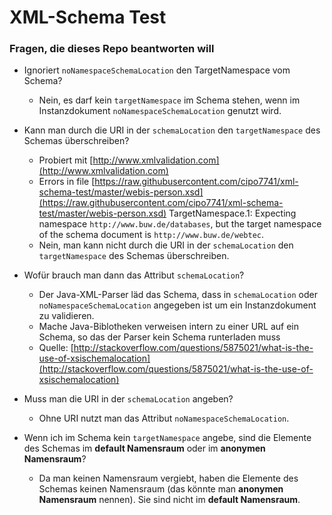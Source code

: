 # XML-Schema Test

### Fragen, die dieses Repo beantworten will

- Ignoriert `noNamespaceSchemaLocation` den TargetNamespace vom Schema?
  - Nein, es darf kein `targetNamespace` im Schema stehen, wenn im Instanzdokument `noNamespaceSchemaLocation` genutzt wird. 
- Kann man durch die URI in der `schemaLocation` den `targetNamespace` des Schemas überschreiben?
  - Probiert mit [http://www.xmlvalidation.com](http://www.xmlvalidation.com)
  - Errors in file [https://raw.githubusercontent.com/cipo7741/xml-schema-test/master/webis-person.xsd](https://raw.githubusercontent.com/cipo7741/xml-schema-test/master/webis-person.xsd)
TargetNamespace.1: Expecting namespace `http://www.buw.de/databases`, but the target namespace of the schema document is `http://www.buw.de/webtec`.
  - Nein, man kann nicht durch die URI in der `schemaLocation` den `targetNamespace` des Schemas überschreiben.

- Wofür brauch man dann das Attribut `schemaLocation`?
  - Der Java-XML-Parser läd das Schema, dass in `schemaLocation` oder `noNamespaceSchemaLocation` angegeben ist um ein Instanzdokument zu validieren.
  - Mache Java-Biblotheken verweisen intern zu einer URL auf ein Schema, so das der Parser kein Schema runterladen muss
  - Quelle: [http://stackoverflow.com/questions/5875021/what-is-the-use-of-xsischemalocation](http://stackoverflow.com/questions/5875021/what-is-the-use-of-xsischemalocation)
  
- Muss man die URI in der `schemaLocation` angeben?
  - Ohne URI nutzt man das Attribut `noNamespaceSchemaLocation`.
- Wenn ich im Schema kein `targetNamespace` angebe, sind die Elemente des Schemas im **default Namensraum** oder im **anonymen Namensraum**?

  - Da man keinen Namensraum vergiebt, haben die Elemente des Schemas keinen Namensraum (das könnte man **anonymen Namensraum** nennen). Sie sind nicht im **default Namensraum**.
